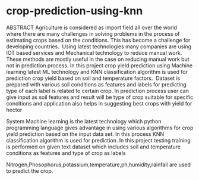 # crop-prediction-using-knn
ABSTRACT
Agriculture is considered as import field all over the world where there are many challenges in solving problems in the process of estimating crops based on the conditions. This has become a challenge for developing countries.  Using latest technologies many companies are using IOT based services and Mechanical technology to reduce manual work. These methods are mostly useful in the case on reducing manual work but not in prediction process. In this project crop yield prediction using Machine learning latest ML technology and KNN classification algorithm is used for prediction crop yield based on soil and temperature factors.  Dataset is prepared with various soil conditions as features and labels for predicting type of each label is related to certain crop. In prediction process user can give input as soil features and result will be type of crop suitable for specific conditions and application also helps in suggesting best crops with yield for hector

System
Machine learning is the latest technology which python programming language gives advantage in using various algorithms for crop yield prediction based on the input data set. In this process KNN classification algorithm is used for prediction. In this project testing training is performed on given text dataset which includes soil and temperature conditions as features and type of crop as labels

Nitrogen,Phosophorus,potassium,temperature,ph,humidity,rainfall are used to predict the crop.
